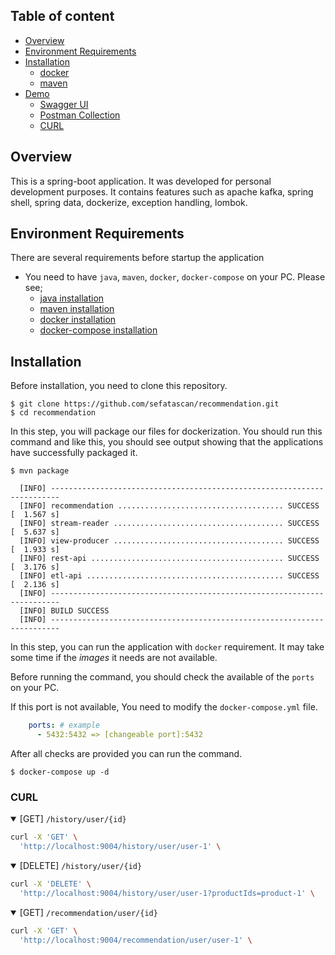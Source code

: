 ## Table of content

- [Overview](#overview)
- [Environment Requirements](#environment-requirements)
- [Installation](#installation)
    - [docker](#docker)
    - [maven](#maven)
- [Demo](#demo)
    - [Swagger UI](#swagger-ui)
    - [Postman Collection](#postman-collection)
    - [CURL](#curl)

## Overview

This is a spring-boot application. It was developed for personal development purposes. It contains features such as
apache kafka, spring shell, spring data, dockerize, exception handling, lombok.

## Environment Requirements

There are several requirements before startup the application

* You need to have `java`, `maven`, `docker`, `docker-compose` on your PC. Please see;
    * [java installation](https://www.java.com/en/download/help/download_options.html)
    * [maven installation](https://maven.apache.org/install.html)
    * [docker installation](https://docs.docker.com/engine/install/)
    * [docker-compose installation](https://docs.docker.com/compose/install/)

## Installation

Before installation, you need to clone this repository.

```
$ git clone https://github.com/sefatascan/recommendation.git
$ cd recommendation
```

In this step, you will package our files for dockerization. You should run this command
and like this, you should see output showing that the applications have successfully packaged it.

```
$ mvn package
  
  [INFO] ------------------------------------------------------------------------
  [INFO] recommendation ..................................... SUCCESS [  1.567 s]
  [INFO] stream-reader ...................................... SUCCESS [  5.637 s]
  [INFO] view-producer ...................................... SUCCESS [  1.933 s]
  [INFO] rest-api ........................................... SUCCESS [  3.176 s]
  [INFO] etl-api ............................................ SUCCESS [  2.136 s]
  [INFO] ------------------------------------------------------------------------
  [INFO] BUILD SUCCESS
  [INFO] ------------------------------------------------------------------------
```

In this step, you can run the application with `docker` requirement. It may take some time if the _images_ it
needs are not available.

Before running the command, you should check the available of the `ports` on your PC.

If this port is not available, You need to modify the `docker-compose.yml` file.

```yml
    ports: # example
      - 5432:5432 => [changeable port]:5432
```

After all checks are provided you can run the command.

```
$ docker-compose up -d
```

### CURL

<details open>
  <summary> [GET] <code>/history/user/{id}</code> </summary>

  ```bash
  curl -X 'GET' \
    'http://localhost:9004/history/user/user-1' \
  ```

</details>

<details open>
  <summary> [DELETE] <code>/history/user/{id}</code> </summary>

  ```bash
  curl -X 'DELETE' \
    'http://localhost:9004/history/user/user-1?productIds=product-1' \
  ```

</details>

<details open>
  <summary> [GET] <code>/recommendation/user/{id}</code> </summary>

  ```bash
  curl -X 'GET' \
    'http://localhost:9004/recommendation/user/user-1' \
  ```

</details>





